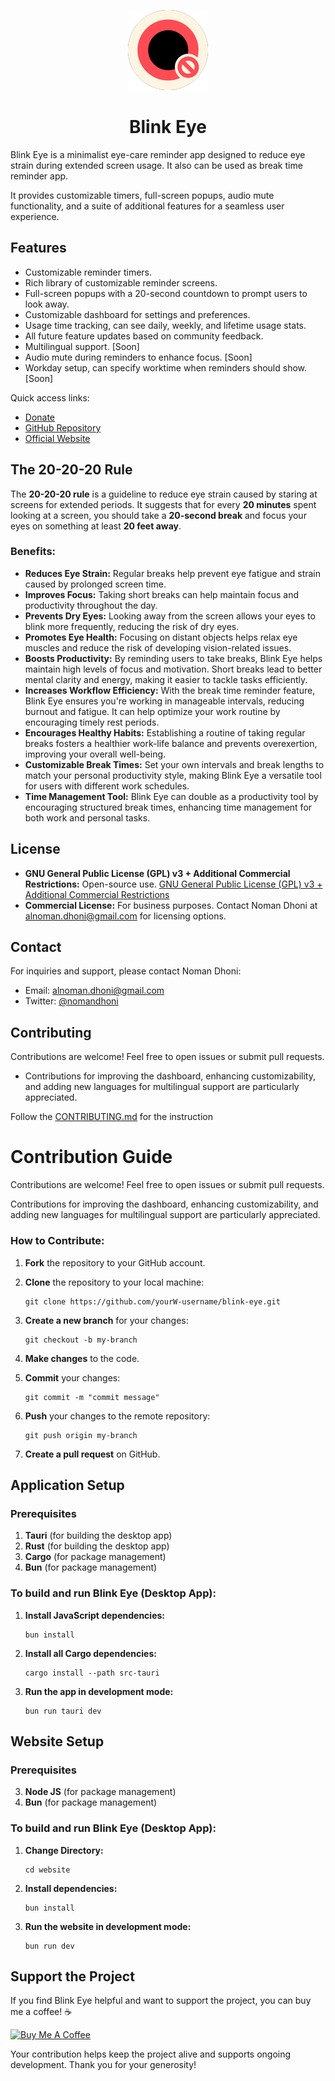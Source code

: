 <p align="center">
  <img src="https://raw.githubusercontent.com/nomandhoni-cs/blink-eye/master/website/public/logo.png" alt="Blink Eye App logo">
</p>
<h1 align="center">Blink Eye</h1>

Blink Eye is a minimalist eye-care reminder app designed to reduce eye strain during extended screen usage. It also can be used as break time reminder app. 

It provides customizable timers, full-screen popups, audio mute functionality, and a suite of additional features for a seamless user experience.

## Features

- Customizable reminder timers.
- Rich library of customizable reminder screens.
- Full-screen popups with a 20-second countdown to prompt users to look away.
- Customizable dashboard for settings and preferences.
- Usage time tracking, can see daily, weekly, and lifetime usage stats.
- All future feature updates based on community feedback.
- Multilingual support. [Soon]
- Audio mute during reminders to enhance focus. [Soon]
- Workday setup, can specify worktime when reminders should show. [Soon]

Quick access links:
  - [Donate](https://www.buymeacoffee.com/nomandhoni)
  - [GitHub Repository](https://github.com/nomandhoni-cs/blink-eye)
  - [Official Website](https://blinkeye.vercel.app/)

## The 20-20-20 Rule

The **20-20-20 rule** is a guideline to reduce eye strain caused by staring at screens for extended periods. It suggests that for every **20 minutes** spent looking at a screen, you should take a **20-second break** and focus your eyes on something at least **20 feet away**.

### Benefits:

- **Reduces Eye Strain:** Regular breaks help prevent eye fatigue and strain caused by prolonged screen time.
- **Improves Focus:** Taking short breaks can help maintain focus and productivity throughout the day.
- **Prevents Dry Eyes:** Looking away from the screen allows your eyes to blink more frequently, reducing the risk of dry eyes.
- **Promotes Eye Health:** Focusing on distant objects helps relax eye muscles and reduce the risk of developing vision-related issues.
- **Boosts Productivity:** By reminding users to take breaks, Blink Eye helps maintain high levels of focus and motivation. Short breaks lead to better mental clarity and energy, making it easier to tackle tasks efficiently.
- **Increases Workflow Efficiency:** With the break time reminder feature, Blink Eye ensures you're working in manageable intervals, reducing burnout and fatigue. It can help optimize your work routine by encouraging timely rest periods.
- **Encourages Healthy Habits:** Establishing a routine of taking regular breaks fosters a healthier work-life balance and prevents overexertion, improving your overall well-being.
- **Customizable Break Times:** Set your own intervals and break lengths to match your personal productivity style, making Blink Eye a versatile tool for users with different work schedules.
- **Time Management Tool:** Blink Eye can double as a productivity tool by encouraging structured break times, enhancing time management for both work and personal tasks.


## License

- **GNU General Public License (GPL) v3 + Additional Commercial Restrictions:** Open-source use. [GNU General Public License (GPL) v3 + Additional Commercial Restrictions](./LICENSE.txt)
- **Commercial License:** For business purposes. Contact Noman Dhoni at [alnoman.dhoni@gmail.com](mailto:alnoman.dhoni@gmail.com?subject=Blink%20Eye:%20) for licensing options.

## Contact

For inquiries and support, please contact Noman Dhoni:

- Email: [alnoman.dhoni@gmail.com](mailto:alnoman.dhoni@gmail.com?subject=Blink%20Eye:%20)
- Twitter: [@nomandhoni](https://twitter.com/nomandhoni/)

## Contributing

Contributions are welcome! Feel free to open issues or submit pull requests.

- Contributions for improving the dashboard, enhancing customizability, and adding new languages for multilingual support are particularly appreciated.

Follow the [CONTRIBUTING.md](./CONTRIBUTING.md) for the instruction


# Contribution Guide

Contributions are welcome! Feel free to open issues or submit pull requests.

Contributions for improving the dashboard, enhancing customizability, and adding new languages for multilingual support are particularly appreciated.

### How to Contribute:

1. **Fork** the repository to your GitHub account.

2. **Clone** the repository to your local machine:
   ```console
   git clone https://github.com/yourW-username/blink-eye.git
   ```
3. **Create a new branch** for your changes:
   ```console
   git checkout -b my-branch
   ```
4. **Make changes** to the code.

5. **Commit** your changes:
   ```console
   git commit -m "commit message"
   ```
6. **Push** your changes to the remote repository:
   ```console
   git push origin my-branch
   ```
7. **Create a pull request** on GitHub.


## Application Setup

### Prerequisites

1. **Tauri** (for building the desktop app)
4. **Rust** (for building the desktop app)
3. **Cargo** (for package management)
2. **Bun** (for package management)

### To build and run Blink Eye (Desktop App):
1. **Install JavaScript dependencies:**

    ```console
    bun install
    ```

2. **Install all Cargo dependencies:**

    ```console
    cargo install --path src-tauri
    ```

3. **Run the app in development mode:**

    ```console
    bun run tauri dev
    ```

## Website Setup

### Prerequisites

3. **Node JS** (for package management)
2. **Bun** (for package management)

### To build and run Blink Eye (Desktop App):

1. **Change Directory:**

    ```console
    cd website
    ```
1. **Install dependencies:**

    ```console
    bun install
    ```

2. **Run the website in development mode:**

    ```console
    bun run dev
    ```

## Support the Project

If you find Blink Eye helpful and want to support the project, you can buy me a coffee! ☕️

[![Buy Me A Coffee](https://cdn.buymeacoffee.com/buttons/v2/default-red.png)](https://www.buymeacoffee.com/nomandhoni)

Your contribution helps keep the project alive and supports ongoing development. Thank you for your generosity!
